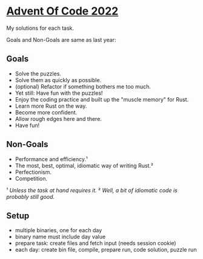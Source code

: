 # [Advent Of Code 2022]

My solutions for each task.

Goals and Non-Goals are same as last year:

## Goals

- Solve the puzzles.
- Solve them as quickly as possible.
- (optional) Refactor if something bothers me too much.
- Yet still: Have fun with the puzzles!
- Enjoy the coding practice and built up the "muscle memory" for Rust.
- Learn more Rust on the way.
- Become more confident.
- Allow rough edges here and there.
- Have fun!

## Non-Goals

- Performance and efficiency.¹
- The most, best, optimal, idiomatic way of writing Rust.²
- Perfectionism.
- Competition.

¹ _Unless the task at hand requires it._
² _Well, a bit of idiomatic code is probably still good._

## Setup

- multiple binaries, one for each day
- binary name must include day value
- prepare task: create files and fetch input (needs session cookie)
- each day: create bin file, compile, prepare run, code solution, puzzle run

<!-- links -->
[Advent Of Code 2022]: https://adventofcode.com/2022
